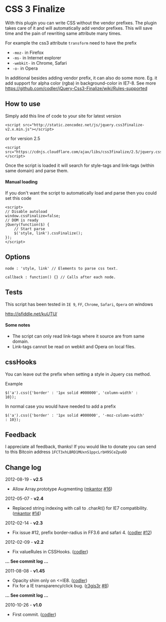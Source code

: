 # CSS 3 Finalize

With this plugin you can write CSS without the vendor prefixes. The plugin takes care of it and will automatically add vendor prefixes. This will save time and the pain of rewriting same attribute many times.

For example the css3 attribute <code>transform</code> need to have the prefix 
<ul>
<li><code>-moz-</code> in Firefox</li>
<li><code>-ms-</code> in Internet explorer</li>
<li><code>-webkit-</code> in Chrome, Safari</li>
<li><code>-o-</code> in Opera</li>
</ul>

In additional besides adding vendor prefix, it can also do some more. Eg. it add support for alpha color (rgba) in background-color in IE7-8.
See more <https://github.com/codler/jQuery-Css3-Finalize/wiki/Rules-supported>

## How to use

Simply add this line of code to your site for latest version

	<script src="http://static.zencodez.net/js/jquery.css3finalize-v2.x.min.js"></script>

or for version 2.5

	<script src="https://cdnjs.cloudflare.com/ajax/libs/css3finalize/2.5/jquery.css3finalize.min.js"></script>

Once the script is loaded it will search for style-tags and link-tags (within same domain) and parse them.

#### Manual loading
If you don't want the script to automatically load and parse then you could set this code

	<script> 
	// Disable autoload
	window.cssFinalize=false; 
	// DOM is ready
	jQuery(function($) { 
		// Start parse
		$('style, link').cssFinalize();
	});
	</script>

## Options

	node : 'style, link' // Elements to parse css text.
	
	callback : function() {} // Calls after each node.

## Tests

This script has been tested in <code>IE 9</code>, <code>FF</code>, <code>Chrome</code>, <code>Safari</code>, <code>Opera</code> on windows

<http://jsfiddle.net/kuUTU/>

#### Some notes
* The script can only read link-tags where it source are from same domain.
* Link-tags cannot be read on webkit and Opera on local files.

## cssHooks

You can leave out the prefix when setting a style in Jquery css method.

Example

<code>$('a').css({'border' : '1px solid #000000', 'column-width' : 10});</code>

In normal case you would have needed to add a prefix

<code>$('a').css({'border' : '1px solid #000000', '-moz-column-width' : 10});</code>

## Feedback

I appreciate all feedback, thanks! If you would like to donate you can send to this Bitcoin address <code>1FCT3xhLBRD1MUxnS1ppcLrbH9SCeZpu6D</code>

## Change log ##

2012-08-19 - **v2.5**

* Allow Array.prototype Augmenting ([mkantor](https://github.com/mkantor) [#16](https://github.com/codler/jQuery-Css3-Finalize/pull/16))

2012-05-07 - **v2.4**
* Replaced string indexing with call to .charAt() for IE7 compatibility. ([mkantor](https://github.com/mkantor) [#14](https://github.com/codler/jQuery-Css3-Finalize/pull/14))

2012-02-14 - **v2.3**

* Fix issue #12, prefix border-radius in FF3.6 and safari 4. ([codler](https://github.com/codler) [#12](https://github.com/codler/jQuery-Css3-Finalize/issues/12))

2012-02-09 - **v2.2**

* Fix valueRules in CSSHooks. ([codler](https://github.com/codler))

**... See commit log ...**

2011-08-08 - **v1.45**

* Opacity shim only on <=IE8. ([codler](https://github.com/codler))
* Fix for a IE transparency/click bug. ([r3gis3r](https://github.com/r3gis3r) [#8](https://github.com/codler/jQuery-Css3-Finalize/pull/8))

**... See commit log ...**

2010-10-26 - **v1.0**

* First commit. ([codler](https://github.com/codler))